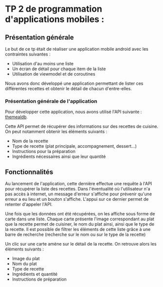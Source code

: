 # TP 2 de programmation d'applications mobiles : 

## Présentation générale

Le but de ce tp était de réaliser une application mobile android avec les contraintes suivantes :
 -  Utilisation d'au moins une liste
 -  Un écran de détail pour chaque item de la liste
 -  Utilisation de viewmodel et de coroutines

Nous avons donc développé une application permettant de lister ces différentes recettes et obtenir le détail de chacun d'entre-elles.

### Présentation générale de l'application

Pour développer cette application, nous avons utilisé l'API suivante : [themealdb](https://www.themealdb.com/api.php).

Cette API permet de récupérer des informations sur des recettes de cuisine. On peut notamment obtenir les éléments suivants :

- Nom de la recette
- Type de recette (plat principale, accompagnement, dessert...)
- Instructions pour la préparation
- Ingrédients nécessaires ainsi que leur quantité

## Fonctionnalités

Au lancement de l'application, cette dernière effectue une requête à l'API pour récupérer la liste des recettes. Dans l'éventualité où l'utilisateur n'a pas accès à internet, un message d'erreur s'affiche pour prévenir qu'une erreur a eu lieu et un bouton s'affiche. L'appui sur ce dernier permet de retenter d'appeler l'API.

Une fois que les données ont été récupérées, on les affiche sous forme de carte dans une liste. Chaque carte présente l'image correspondant au plat que la recette permet de cuisiner, le nom du plat ainsi, ainsi que le type de la recette. Il est possible de filtrer les éléments de cette liste grâce à une barre de recherche (recherche sur le nom ou sur le type de la recette) 

Un clic sur une carte amène sur le détail de la recette. On retrouve alors les éléments suivants :

- Image du plat
- Nom du plat
- Type de recette
- Ingrédients et quantité
- Instructions de préparation
